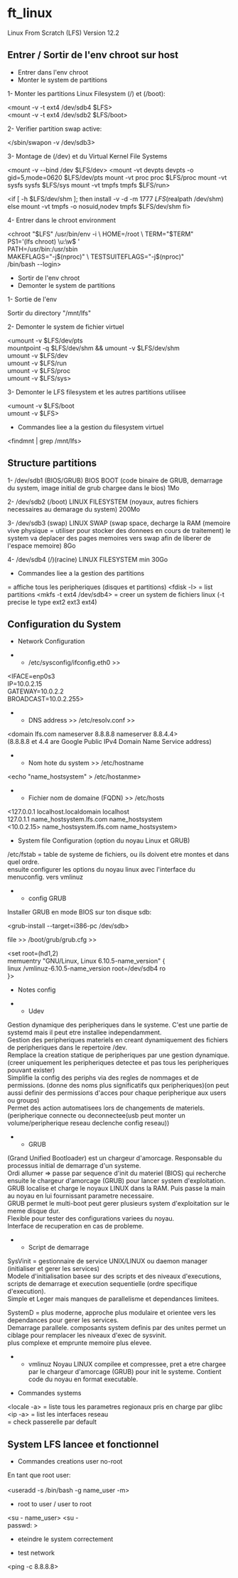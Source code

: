 # ft_linux
Linux From Scratch (LFS) Version 12.2  

## Entrer / Sortir de l'env chroot sur host

* Entrer dans l'env chroot
* Monter le system de partitions

1- Monter les partitions Linux Filesystem (/) et (/boot):  

<mount -v -t ext4 /dev/sdb4 $LFS>  
<mount -v -t ext4 /dev/sdb2 $LFS/boot>

2- Verifier partition swap active:  

</sbin/swapon -v /dev/sdb3>  

3- Montage de (/dev) et du Virtual Kernel File Systems

<mount -v --bind /dev $LFS/dev>
<mount -vt devpts devpts -o gid=5,mode=0620 $LFS/dev/pts
mount -vt proc proc $LFS/proc
mount -vt sysfs sysfs $LFS/sys
mount -vt tmpfs tmpfs $LFS/run>

<if [ -h $LFS/dev/shm ]; then
  install -v -d -m 1777 $LFS$(realpath /dev/shm)
else
  mount -vt tmpfs -o nosuid,nodev tmpfs $LFS/dev/shm
fi>

4- Entrer dans le chroot environment

<chroot "$LFS" /usr/bin/env -i   \
    HOME=/root                  \
    TERM="$TERM"                \
    PS1='(lfs chroot) \u:\w\$ ' \
    PATH=/usr/bin:/usr/sbin     \
    MAKEFLAGS="-j$(nproc)"      \
    TESTSUITEFLAGS="-j$(nproc)" \
    /bin/bash --login>

* Sortir de l'env chroot  
* Demonter le system de partitions  

1- Sortie de l'env  

<logout>  

Sortir du directory "/mnt/lfs"  

2- Demonter le system de fichier virtuel  

<umount -v $LFS/dev/pts  
mountpoint -q $LFS/dev/shm && umount -v $LFS/dev/shm  
umount -v $LFS/dev  
umount -v $LFS/run  
umount -v $LFS/proc  
umount -v $LFS/sys>  

3- Demonter le LFS filesystem et les autres partitions utilisee

<umount -v $LFS/boot  
umount -v $LFS>  

* Commandes liee a la gestion du filesystem virtuel  

<findmnt | grep /mnt/lfs>  

## Structure partitions  

1- /dev/sdb1 (BIOS/GRUB) BIOS BOOT (code binaire de GRUB, demarrage du system, image initial de grub chargee dans le bios) 
1Mo  

2- /dev/sdb2 (/boot) LINUX FILESYSTEM (noyaux, autres fichiers necessaires au demarage du system) 200Mo  

3- /dev/sdb3 (swap) LINUX SWAP (swap space, decharge la RAM (memoire vive physique = utiliser pour stocker des donnees en cours de traitement) le system va deplacer des pages memoires vers swap afin de liberer de l'espace memoire) 
8Go  

4- /dev/sdb4 (/)(racine) LINUX FILESYSTEM min 30Go  

* Commandes liee a la gestion des partitions  

<lsblk> = affiche tous les peripheriques (disques et partitions)
<fdisk -l> =  list partitions
<mkfs -t ext4 /dev/sdb4> = creer un system de fichiers linux (-t precise le type ext2 ext3 ext4)  

## Configuration du System  

* Network Configuration  

* * /etc/sysconfig/ifconfig.eth0 >>  

<IFACE=enp0s3  
IP=10.0.2.15  
GATEWAY=10.0.2.2  
BROADCAST=10.0.2.255>  

* * DNS address >> /etc/resolv.conf >>

<domain lfs.com 
nameserver 8.8.8.8
nameserver 8.8.4.4>  
(8.8.8.8 et 4.4 are Google Public IPv4 Domain Name Service address)  

* * Nom hote du system >> /etc/hostname 

<echo "name_hostsystem" > /etc/hostanme>

* * Fichier nom de domaine (FQDN) >> /etc/hosts  

<127.0.0.1 localhost.localdomain localhost  
127.0.1.1 name_hostsystem.lfs.com name_hostsystem  
<10.0.2.15> name_hostsystem.lfs.com name_hostsystem>  

* System file Configuration (option du noyau Linux et GRUB) 

/etc/fstab = table de systeme de fichiers, ou ils doivent etre montes et dans quel ordre.  
ensuite configurer les options du noyau linux avec l'interface du menuconfig. vers vmlinuz  

* * config GRUB 

Installer GRUB en mode BIOS sur ton disque sdb:  
  
<grub-install --target=i386-pc /dev/sdb>  

file >> /boot/grub/grub.cfg >>  

<set root=(hd1,2)  
memuentry "GNU/Linux, Linux 6.10.5-name_version" {  
    linux   /vmlinuz-6.10.5-name_version root=/dev/sdb4 ro  
}>  

* Notes config  

* * Udev 
  
Gestion dynamique des peripheriques dans le systeme. C'est une partie de systemd mais il peut etre installee independamment.  
Gestion des peripheriques materiels en creant dynamiquement des fichiers de peripheriques dans le repertoire /dev.  
Remplace la creation statique de peripheriques par une gestion dynamique. (creer uniquement les peripheriques detectee et pas tous les peripheriques pouvant exister)   
Simplifie la config des periphs via des regles de nommages et de permissions. (donne des noms plus significatifs qux peripheriques)(on peut aussi definir des permissions d'acces pour chaque peripherique aux users ou groups)   
Permet des action automatisees lors de changements de materiels. (peripherique connecte ou deconnectee(usb peut monter un volume/peripherique reseau declenche config reseau))    
  
* * GRUB  
  
(Grand Unified Bootloader) est un chargeur d'amorcage. Responsable du processus initial de demarrage d'un systeme.  
Ordi allumer => passe par sequence d'init du materiel (BIOS) qui recherche ensuite le chargeur d'amorcage (GRUB) pour lancer system d'exploitation.  
GRUB localise et charge le noyaux LINUX dans la RAM. Puis passe la main au noyau en lui fournissant parametre necessaire.  
GRUB permet le multi-boot peut gerer plusieurs system d'exploitation sur le meme disque dur.  
Flexible pour tester des configurations variees du noyau.  
Interface de recuperation en cas de probleme.  
  
* * Script de demarrage  
  
SysVinit = gestionnaire de service UNIX/LINUX ou daemon manager (initialiser et gerer les services)  
Modele d'initialisation basee sur des scripts et des niveaux d'executions, scripts de demarrage et execution sequentielle (ordre specifique d'execution).  
Simple et Leger mais manques de parallelisme et dependances limitees.  
  
SystemD = plus moderne, approche plus modulaire et orientee vers les dependances pour gerer les services.  
Demarrage parallele. composants system definis par des unites permet un ciblage pour remplacer les niveaux d'exec de sysvinit.  
plus complexe et emprunte memoire plus elevee.  
  
* * vmlinuz 
Noyau LINUX compilee et compressee, pret a etre chargee par le chargeur d'amorcage (GRUB) pour init le systeme. Contient code du noyau en format executable.  
  
* Commandes systems  
  
<locale -a> = liste tous les parametres regionaux pris en charge par glibc  
<ip -a> = list les interfaces reseau  
<ip route> = check passerelle par default  

## System LFS lancee et fonctionnel  

* Commandes creations user no-root  

En tant que root user:  
<groupadd name_group>  
<useradd -s /bin/bash -g name_user -m>  
<passwd name_user>  

* root to user / user to root  

<su - name_user>
<su -  
passwd: >  

* eteindre le system correctement  

<poweroff>  

* test network  

<ping -c 8.8.8.8>